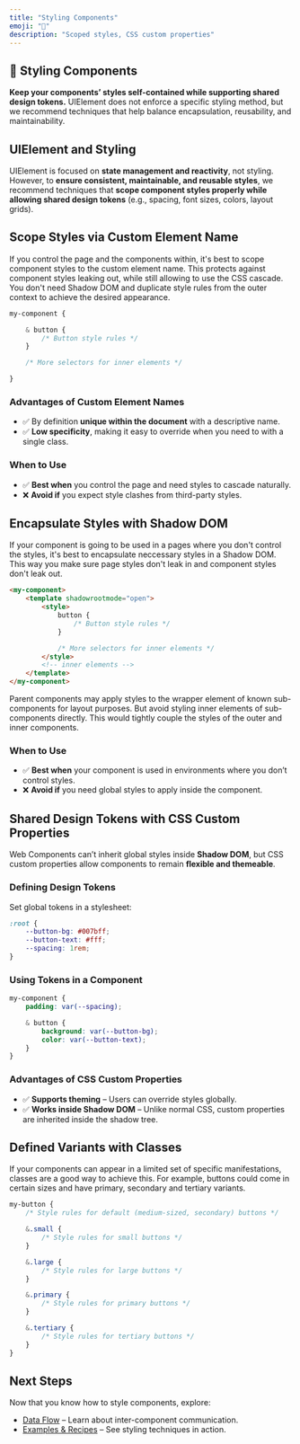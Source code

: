 ```yaml
---
title: "Styling Components"
emoji: "🎨"
description: "Scoped styles, CSS custom properties"
---
```


<section class="hero">

# 🎨 Styling Components

<p class="lead"><strong>Keep your components’ styles self-contained while supporting shared design tokens.</strong> UIElement does not enforce a specific styling method, but we recommend techniques that help balance encapsulation, reusability, and maintainability.</p>
</section>

<section>

## UIElement and Styling

UIElement is focused on **state management and reactivity**, not styling. However, to **ensure consistent, maintainable, and reusable styles**, we recommend techniques that **scope component styles properly while allowing shared design tokens** (e.g., spacing, font sizes, colors, layout grids).

</section>

<section>

## Scope Styles via Custom Element Name

If you control the page and the components within, it's best to scope component styles to the custom element name. This protects against component styles leaking out, while still allowing to use the CSS cascade. You don't need Shadow DOM and duplicate style rules from the outer context to achieve the desired appearance.

```css
my-component {

	& button {
		/* Button style rules */
	}

	/* More selectors for inner elements */

}
```

### Advantages of Custom Element Names

* ✅ By definition **unique within the document** with a descriptive name.
* ✅ **Low specificity**, making it easy to override when you need to with a single class.

### When to Use

* ✅ **Best when** you control the page and need styles to cascade naturally.
* ❌ **Avoid if** you expect style clashes from third-party styles.

</section>

<section>

## Encapsulate Styles with Shadow DOM

If your component is going to be used in a pages where you don't control the styles, it's best to encapsulate neccessary styles in a Shadow DOM. This way you make sure page styles don't leak in and component styles don't leak out.

```html
<my-component>
	<template shadowrootmode="open">
		<style>
			button {
				/* Button style rules */
			}

			/* More selectors for inner elements */
		</style>
		<!-- inner elements -->
	</template>
</my-component>
```

Parent components may apply styles to the wrapper element of known sub-components for layout purposes. But avoid styling inner elements of sub-components directly. This would tightly couple the styles of the outer and inner components.

### When to Use

* ✅ **Best when** your component is used in environments where you don’t control styles.
* ❌ **Avoid if** you need global styles to apply inside the component.

</section>

<section>

## Shared Design Tokens with CSS Custom Properties

Web Components can’t inherit global styles inside **Shadow DOM**, but CSS custom properties allow components to remain **flexible and themeable**.

### Defining Design Tokens

Set global tokens in a stylesheet:

```css
:root {
	--button-bg: #007bff;
	--button-text: #fff;
	--spacing: 1rem;
}
```


### Using Tokens in a Component

```css
my-component {
	padding: var(--spacing);

	& button {
		background: var(--button-bg);
		color: var(--button-text);
	}
}
```

### Advantages of CSS Custom Properties

* ✅ **Supports theming** – Users can override styles globally.
* ✅ **Works inside Shadow DOM** – Unlike normal CSS, custom properties are inherited inside the shadow tree.

</section>

<section>

## Defined Variants with Classes

If your components can appear in a limited set of specific manifestations, classes are a good way to achieve this. For example, buttons could come in certain sizes and have primary, secondary and tertiary variants.

```css
my-button {
	/* Style rules for default (medium-sized, secondary) buttons */

	&.small {
		/* Style rules for small buttons */
	}

	&.large {
		/* Style rules for large buttons */
	}

	&.primary {
		/* Style rules for primary buttons */
	}

	&.tertiary {
		/* Style rules for tertiary buttons */
	}
}
```

</section>

<section>

## Next Steps

Now that you know how to style components, explore:

* [Data Flow](data-flow.html) – Learn about inter-component communication.
* [Examples & Recipes](examples-recipes.html) – See styling techniques in action.

</section>